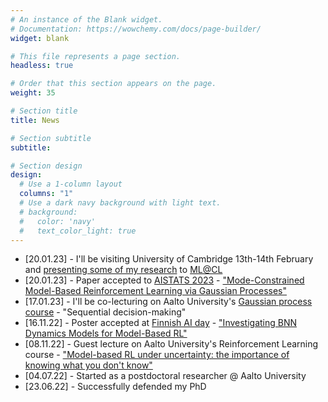```yaml
---
# An instance of the Blank widget.
# Documentation: https://wowchemy.com/docs/page-builder/
widget: blank

# This file represents a page section.
headless: true

# Order that this section appears on the page.
weight: 35

# Section title
title: News

# Section subtitle
subtitle:

# Section design
design:
  # Use a 1-column layout
  columns: "1"
  # Use a dark navy background with light text.
  # background:
  #   color: 'navy'
  #   text_color_light: true
---
```


<!-- - Paper accepted to [26th International Conference on Artificial Intelligence and Statistics (AISTATS)](https://aistats.org/) -->
<!-- - Poster accepted at [Finnish AI day](https://fcai.fi/ai-day-2022) -->
- [20.01.23] - I'll be visiting University of Cambridge 13th-14th February and [presenting some of my research](talk/model-based-reinforcement-learning-under-uncertainty/) to [ML@CL](https://mlatcl.github.io/)
- [20.01.23] - Paper accepted to [AISTATS 2023](https://virtual.aistats.org/Conferences/2023) - ["Mode-Constrained Model-Based Reinforcement Learning via Gaussian Processes"](./publication/mode-constrained-mbrl)
- [17.01.23] - I'll be co-lecturing on Aalto University's [Gaussian process course](https://mycourses.aalto.fi/course/view.php?id=36657) - "Sequential decision-making"
- [16.11.22] - Poster accepted at [Finnish AI day](https://fcai.fi/ai-day-2022) - ["Investigating BNN Dynamics Models for Model-Based RL"](./project/investigating-bnn-dynamics-models-for-mbrl/)
- [08.11.22] - Guest lecture on Aalto University's Reinforcement Learning course - ["Model-based RL under uncertainty: the importance of knowing what you don't know"](./talk/model-based-reinforcement-learning-under-uncertainty-the-importance-of-knowing-what-you-dont-know/)
- [04.07.22] - Started as a postdoctoral researcher @ Aalto University
- [23.06.22] - Successfully defended my PhD



<!-- - Poster accepted at [Finnish AI day](https://fcai.fi/ai-day-2022) - "Investigating BNN Dynamics Models for Model-Based RL" with Arno Solin and Joni Pajarinen -->
<!-- - Giving a guest lecture on Reinforcement Learning course @ Aalto University - "Model-based RL under uncertainty: the importance of knowing what you don't know" -->
